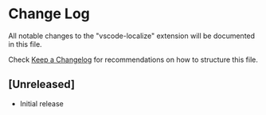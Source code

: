 # Change Log

All notable changes to the "vscode-localize" extension will be documented in this file.

Check [Keep a Changelog](http://keepachangelog.com/) for recommendations on how to structure this file.

## [Unreleased]

- Initial release
